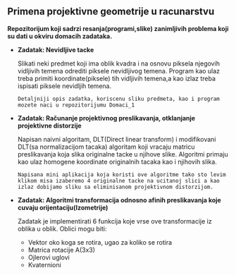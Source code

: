 ## Primena projektivne geometrije u racunarstvu

**Repozitorijum koji sadrzi resanja(programi,slike) zanimljivih problema koji su dati u okviru domacih zadataka.**


- **Zadatak: Nevidljive tacke**

    Slikati neki predmet koji ima oblik kvadra i na osnovu piksela njegovih vidljivih temena odrediti piksele nevidljivog temena.
    Program kao ulaz treba primiti koordinate(piksele) tih vidljivih temena,a kao izlaz treba ispisati piksele nevidljih temena.
    
    `Detaljniji opis zadatka, koriscenu sliku predmeta, kao i program mozete naci u repozitorijumu Domaci_1`
    
- **Zadatak:  Računanje projektivnog preslikavanja, otklanjanje projektivne distorzije**

    Napisan naivni algoritam, DLT(Direct linear transform) i modifikovani DLT(sa normalizacijom tacaka) algoritam koji vracaju matricu
    preslikavanja koja slika originalne tacke u njihove slike. Algoritmi primaju kao ulaz homogene koordinate originalnih tacaka kao i njihovih slika.
    
    `Napisana mini aplikacija koja koristi ove algoritme tako sto levim klikom misa izaberemo 4 originalne tacke na ucitanoj slici a kao izlaz dobijamo
    sliku sa eliminisanom projektivnom distorzijom.`

- **Zadatak: Algoritmi transformacija odnosno afinih preslikavanja koje cuvaju orijentaciju(Izometrije)**

    Zadatak je implementirati 6 funkcija koje vrse ove transformacije iz oblika u oblik. Oblici mogu biti: 
    
    - Vektor oko koga se rotira, ugao za koliko se rotira
    - Matrica rotacije A(3x3)
    - Ojlerovi uglovi 
    - Kvaternioni
